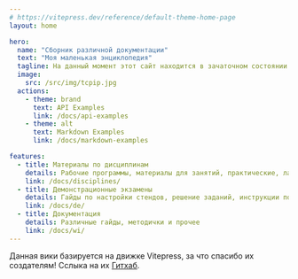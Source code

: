 ```yaml
---
# https://vitepress.dev/reference/default-theme-home-page
layout: home

hero:
  name: "Сборник различной документации"
  text: "Моя маленькая энциклопедия"
  tagline: На данный момент этот сайт находится в зачаточном состоянии!
  image:
    src: /src/img/tcpip.jpg
  actions:
    - theme: brand
      text: API Examples
      link: /docs/api-examples
    - theme: alt
      text: Markdown Examples
      link: /docs/markdown-examples

features:
  - title: Материалы по дисциплинам
    details: Рабочие программы, материалы для занятий, практические, лабораторные и самостаятельные работы...
    link: /docs/disciplines/
  - title: Демонстрационные экзамены
    details: Гайды по настройки стендов, решение заданий, инструкции по проверке заданий...
    link: /docs/de/
  - title: Документация
    details: Различные гайды, методички и прочее
    link: /docs/wi/
---
```


Данная вики базируется на движке Vitepress, за что спасибо их создателям! Сслыка на их [Гитхаб](https://github.com/vuejs/vitepress).